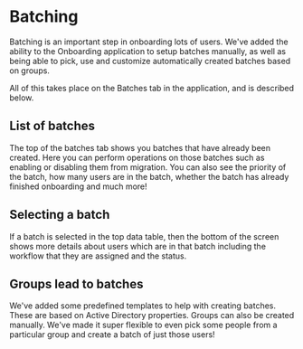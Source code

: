 # Batching

Batching is an important step in onboarding lots of users. We've added the ability to the Onboarding application to setup batches manually, as well as being able to pick, use and customize automatically created batches based on groups.

All of this takes place on the Batches tab in the application, and is described below.

## List of batches

The top of the batches tab shows you batches that have already been created. Here you can perform operations on those batches such as enabling or disabling them from migration. You can also see the priority of the batch, how many users are in the batch,  whether the batch has already finished onboarding and much more!

## Selecting a batch

If a batch is selected in the top data table, then the bottom of the screen shows more details about users which are in that batch including the workflow that they are assigned and the status.

## Groups lead to batches

We've added some predefined templates to help with creating batches. These are based on Active Directory properties. Groups can also be created manually. We've made it super flexible to even pick some people from a particular group and create a batch of just those users!
